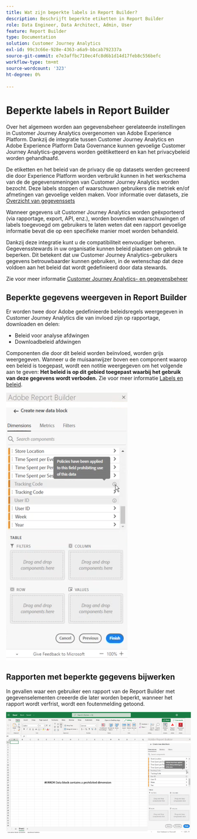 ```yaml
---
title: Wat zijn beperkte labels in Report Builder?
description: Beschrijft beperkte etiketten in Report Builder
role: Data Engineer, Data Architect, Admin, User
feature: Report Builder
type: Documentation
solution: Customer Journey Analytics
exl-id: 99c3c66e-928e-4363-a6a9-bbcab792337a
source-git-commit: e7e3affbc710ec4fc8d6b1d14d17feb8c556befc
workflow-type: tm+mt
source-wordcount: '323'
ht-degree: 0%

---
```


# Beperkte labels in Report Builder

Over het algemeen worden aan gegevensbeheer gerelateerde instellingen in Customer Journey Analytics overgenomen van Adobe Experience Platform. Dankzij de integratie tussen Customer Journey Analytics en Adobe Experience Platform Data Governance kunnen gevoelige Customer Journey Analytics-gegevens worden geëtiketteerd en kan het privacybeleid worden gehandhaafd.

De etiketten en het beleid van de privacy die op datasets werden gecreeerd die door Experience Platform worden verbruikt kunnen in het werkschema van de de gegevensmeningen van Customer Journey Analytics worden bezocht. Deze labels stoppen of waarschuwen gebruikers die metriek en/of afmetingen van gevoelige velden maken. Voor informatie over datasets, zie [Overzicht van gegevenssets](https://experienceleague.adobe.com/docs/experience-platform/catalog/datasets/overview.html)

Wanneer gegevens uit Customer Journey Analytics worden geëxporteerd (via rapportage, export, API, enz.), worden bovendien waarschuwingen of labels toegevoegd om gebruikers te laten weten dat een rapport gevoelige informatie bevat die op een specifieke manier moet worden behandeld.

Dankzij deze integratie kunt u de compatibiliteit eenvoudiger beheren. Gegevensstewards in uw organisatie kunnen beleid plaatsen om gebruik te beperken. Dit betekent dat uw Customer Journey Analytics-gebruikers gegevens betrouwbaarder kunnen gebruiken, in de wetenschap dat deze voldoen aan het beleid dat wordt gedefinieerd door data stewards.

Zie voor meer informatie [Customer Journey Analytics- en gegevensbeheer](https://experienceleague.adobe.com/docs/analytics-platform/using/cja-privacy/privacy-overview.html)

## Beperkte gegevens weergeven in Report Builder

Er worden twee door Adobe gedefinieerde beleidsregels weergegeven in Customer Journey Analytics die van invloed zijn op rapportage, downloaden en delen:

* Beleid voor analyse afdwingen
* Downloadbeleid afdwingen

Componenten die door dit beleid worden beïnvloed, worden grijs weergegeven. Wanneer u de muisaanwijzer boven een component waarop een beleid is toegepast, wordt een notitie weergegeven om het volgende aan te geven: **Het beleid is op dit gebied toegepast waarbij het gebruik van deze gegevens wordt verboden.** Zie voor meer informatie [Labels en beleid](https://experienceleague.adobe.com/docs/analytics-platform/using/cja-dataviews/data-governance.html).

![](assets/rb-restricted-label.png)

## Rapporten met beperkte gegevens bijwerken

In gevallen waar een gebruiker een rapport van de Report Builder met gegevenselementen creeerde die later worden beperkt, wanneer het rapport wordt verfrist, wordt een foutenmelding getoond.

![](assets/error-restricted-data.png)
